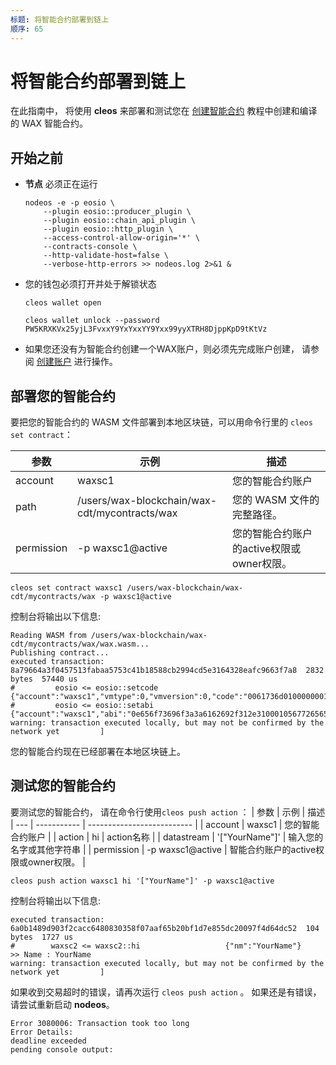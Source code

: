 ```yaml
---
标题: 将智能合约部署到链上
顺序: 65
---
```


# 将智能合约部署到链上

<!--To deploy your smart contract to your local development blockchain, you'll need to:

- Compile your smart contract
- Create a blockchain account for your smart contract.-->

在此指南中， 将使用 **cleos** 来部署和测试您在 [创建智能合约](/build/dapp-development/wax-cdt/cdt_use.html#compile-hello-world) 教程中创建和编译的 WAX 智能合约。 

## 开始之前

- **节点** 必须正在运行 
    ```shell
    nodeos -e -p eosio \
        --plugin eosio::producer_plugin \
        --plugin eosio::chain_api_plugin \
        --plugin eosio::http_plugin \
        --access-control-allow-origin='*' \
        --contracts-console \
        --http-validate-host=false \
        --verbose-http-errors >> nodeos.log 2>&1 &
    ```
- 您的钱包必须打开并处于解锁状态
    ```shell
    cleos wallet open
    ```

    ```shell
    cleos wallet unlock --password PW5KRXKVx25yjL3FvxxY9YxYxxYY9Yxx99yyXTRH8DjppKpD9tKtVz
    ```
- 如果您还没有为智能合约创建一个WAX账户，则必须先完成账户创建， 请参阅 [创建账户](/build/dapp-development/smart-contract-quickstart/dapp_account) 进行操作。

## 部署您的智能合约

要把您的智能合约的 WASM 文件部署到本地区块链，可以用命令行里的 `cleos set contract`：

| 参数 | 示例 | 描述
| --- | ----------- | -------------------------- |
| account | waxsc1 | 您的智能合约账户 |
| path | /users/wax-blockchain/wax-cdt/mycontracts/wax | 您的 WASM 文件的完整路径。 |
| permission | -p waxsc1@active | 您的智能合约账户的active权限或owner权限。 |

```shell
cleos set contract waxsc1 /users/wax-blockchain/wax-cdt/mycontracts/wax -p waxsc1@active
```

控制台将输出以下信息:

```shell
Reading WASM from /users/wax-blockchain/wax-cdt/mycontracts/wax/wax.wasm...
Publishing contract...
executed transaction: 8a79664a3f0457513fabaa5753c41b18588cb2994cd5e3164328eafc9663f7a8  2832 bytes  57440 us
#         eosio <= eosio::setcode               {"account":"waxsc1","vmtype":0,"vmversion":0,"code":"0061736d01000000013a0b60017f0060027f7f0060037f7...
#         eosio <= eosio::setabi                {"account":"waxsc1","abi":"0e656f73696f3a3a6162692f312e3100010567726565740000010000000080acd46505677...
warning: transaction executed locally, but may not be confirmed by the network yet         ]
```

您的智能合约现在已经部署在本地区块链上。

## 测试您的智能合约
要测试您的智能合约， 请在命令行使用`cleos push action` ：
| 参数 | 示例 | 描述
| --- | ----------- | -------------------------- |
| account | waxsc1 | 您的智能合约账户 |
| action | hi | action名称 |
| datastream | '["YourName"]' | 输入您的名字或其他字符串 |
| permission | -p waxsc1@active | 智能合约账户的active权限或owner权限。 |

```shell
cleos push action waxsc1 hi '["YourName"]' -p waxsc1@active
```

控制台将输出以下信息:

```shell
executed transaction: 6a0b1489d903f2cacc6480830358f07aaf65b20bf1d7e855dc20097f4d64dc52  104 bytes  1727 us
#        waxsc2 <= waxsc2::hi                   {"nm":"YourName"}
>> Name : YourName
warning: transaction executed locally, but may not be confirmed by the network yet         ]
```

如果收到交易超时的错误，请再次运行  `cleos push action` 。 如果还是有错误，请尝试重新启动  **nodeos**。

```shell
Error 3080006: Transaction took too long
Error Details:
deadline exceeded
pending console output:
```
